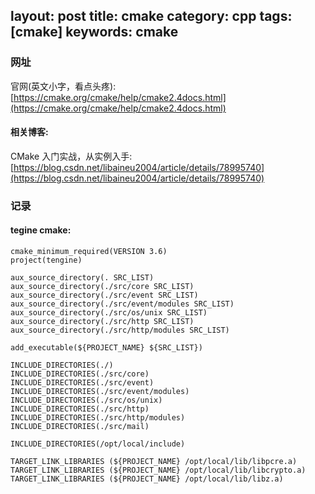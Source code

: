 layout: post
title: cmake
category: cpp
tags: [cmake]
keywords: cmake
---

### 网址

官网(英文小字，看点头疼): [https://cmake.org/cmake/help/cmake2.4docs.html](https://cmake.org/cmake/help/cmake2.4docs.html)

#### 相关博客:

CMake 入门实战，从实例入手: [https://blog.csdn.net/libaineu2004/article/details/78995740](https://blog.csdn.net/libaineu2004/article/details/78995740)

### 记录 

#### tegine cmake:

```
cmake_minimum_required(VERSION 3.6)
project(tengine)

aux_source_directory(. SRC_LIST)
aux_source_directory(./src/core SRC_LIST)
aux_source_directory(./src/event SRC_LIST)
aux_source_directory(./src/event/modules SRC_LIST)
aux_source_directory(./src/os/unix SRC_LIST)
aux_source_directory(./src/http SRC_LIST)
aux_source_directory(./src/http/modules SRC_LIST)

add_executable(${PROJECT_NAME} ${SRC_LIST})

INCLUDE_DIRECTORIES(./)
INCLUDE_DIRECTORIES(./src/core)
INCLUDE_DIRECTORIES(./src/event)
INCLUDE_DIRECTORIES(./src/event/modules)
INCLUDE_DIRECTORIES(./src/os/unix)
INCLUDE_DIRECTORIES(./src/http)
INCLUDE_DIRECTORIES(./src/http/modules)
INCLUDE_DIRECTORIES(./src/mail)

INCLUDE_DIRECTORIES(/opt/local/include)

TARGET_LINK_LIBRARIES (${PROJECT_NAME} /opt/local/lib/libpcre.a)
TARGET_LINK_LIBRARIES (${PROJECT_NAME} /opt/local/lib/libcrypto.a)
TARGET_LINK_LIBRARIES (${PROJECT_NAME} /opt/local/lib/libz.a)
```
